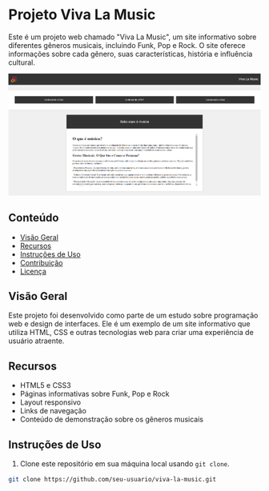 # Projeto Viva La Music

Este é um projeto web chamado "Viva La Music", um site informativo sobre diferentes gêneros musicais, incluindo Funk, Pop e Rock. O site oferece informações sobre cada gênero, suas características, história e influência cultural.

![Captura de Tela](Screenshot.png)

## Conteúdo

- [Visão Geral](#visão-geral)
- [Recursos](#recursos)
- [Instruções de Uso](#instruções-de-uso)
- [Contribuição](#contribuição)
- [Licença](#licença)

## Visão Geral

Este projeto foi desenvolvido como parte de um estudo sobre programação web e design de interfaces. Ele é um exemplo de um site informativo que utiliza HTML, CSS e outras tecnologias web para criar uma experiência de usuário atraente.

## Recursos

- HTML5 e CSS3
- Páginas informativas sobre Funk, Pop e Rock
- Layout responsivo
- Links de navegação
- Conteúdo de demonstração sobre os gêneros musicais

## Instruções de Uso

1. Clone este repositório em sua máquina local usando `git clone`.

```bash
git clone https://github.com/seu-usuario/viva-la-music.git
